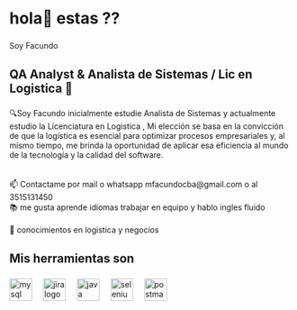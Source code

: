 <h1 align="left">hola👋 estas ??</h1>

###

<p align="left">Soy Facundo</p>

###

<h2 align="left">QA Analyst & Analista de Sistemas / Lic en Logistica 🚀</h2>

###

<p align="left">🔍Soy Facundo inicialmente estudie Analista de Sistemas y actualmente estudio la Licenciatura en Logistica , Mi elección se basa en la convicción de que la logística es esencial para optimizar procesos empresariales y, al mismo tiempo, me brinda la oportunidad de aplicar esa eficiencia al mundo de la tecnología y la calidad del software.<br><br><br>📫 Contactame por mail o whatsapp mfacundocba@gmail.com o al 3515131450<br>📚 me gusta aprende idiomas trabajar en equipo  y hablo ingles fluido <br><br>🎯 conocimientos en logistica  y negocios</p>

###

<h2 align="left">Mis herramientas son</h2>

###

<div align="left">
  <img src="https://cdn.jsdelivr.net/gh/devicons/devicon/icons/mysql/mysql-original.svg" height="40" alt="mysql logo"  />
  <img width="12" />
  <img src="https://cdn.jsdelivr.net/gh/devicons/devicon/icons/jira/jira-original.svg" height="40" alt="jira logo"  />
  <img width="12" />
  <img src="https://cdn.jsdelivr.net/gh/devicons/devicon/icons/java/java-original.svg" height="40" alt="java logo"  />
  <img width="12" />
  <img src="https://cdn.jsdelivr.net/gh/devicons/devicon/icons/selenium/selenium-original.svg" height="40" alt="selenium logo"  />
  <img width="12" />
  <img src="https://cdn.simpleicons.org/postman/FF6C37" height="40" alt="postman logo"  />
</div>

###
